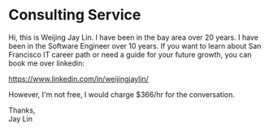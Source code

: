 # Consulting Service

Hi, this is Weijing Jay Lin. I have been in the bay area over 20 years.
I have been in the Software Engineer over 10 years.
If you want to learn about San Francisco IT career path or need a guide 
for your future growth, you can book me over linkedin:

https://www.linkedin.com/in/weijingjaylin/

However, I'm not free, I would charge $366/hr for the conversation.

Thanks,  
Jay Lin
